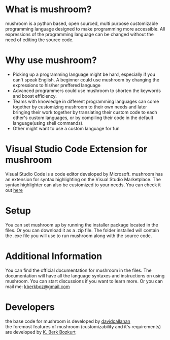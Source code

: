 # What is mushroom?
mushroom is a python based, open sourced, multi purpose customizable programming language designed to make programming more accessible. All expressions of the programming language can be changed without the need of editing the source code. 
# Why use mushroom?
* Picking up a programming language might be hard, especially if you can't speak English. A beginner could use mushroom by changing the expressions to his/her preffered language
* Advanced programmers could use mushroom to shorten the keywords and boost efficiency. 
* Teams with knowledge in different programming languages can come together by customizing mushroom to their own needs and later bringing their work together by translating their custom code to each other's custom languages, or by compiling their code in the default language(using shell commands). 
* Other might want to use a custom language for fun
# Visual Studio Code Extension for mushroom
Visual Studio Code is a code editor developed by Microsoft. mushroom has an extension for syntax highlighting on the Visual Studio Marketplace. The syntax highlighter can also be customized to your needs. You can check it out [here](https://marketplace.visualstudio.com/items?itemName=k-berkboz.mushroom)
# Setup
You can set mushroom up by running the installer package located in the files. Or you can download it as a .zip file. The folder installed will contain the .exe file you will use to run mushroom along with the source code. 
# Additional Information
You can find the official documentation for mushroom in the files. The documentation will have all the language syntaxes and instructions on using mushroom. You can start discussions if you want to learn more. Or you can mail me: kberkboz@gmail.com
# Developers
the base code for mushroom is developed by [davidcallanan](https://github.com/davidcallanan) <br>
the foremost features of mushroom (customizability and it's requirements) are developed by [K. Berk Bozkurt](https://github.com/kberkboz)
 
